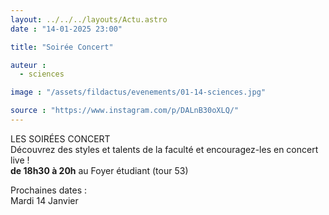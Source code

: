 ```yaml
---
layout: ../../../layouts/Actu.astro
date : "14-01-2025 23:00"

title: "Soirée Concert"

auteur :
  - sciences

image : "/assets/fildactus/evenements/01-14-sciences.jpg"

source : "https://www.instagram.com/p/DALnB30oXLQ/"
---
```


LES SOIRÉES CONCERT  
Découvrez des styles et talents de la faculté et encouragez-les en concert live !  
__de 18h30 à 20h__ au Foyer étudiant (tour 53)

Prochaines dates :  
Mardi 14 Janvier
